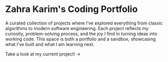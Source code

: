 # Zahra Karim's Coding Portfolio
A curated collection of projects where I’ve explored everything from classic algorithms to modern software engineering. Each project reflects my curiosity, problem-solving process, and the joy I find in turning ideas into working code. This space is both a portfolio and a sandbox, showcasing what I’ve built and what I am learning next.

Take a look at my current project! -> 
